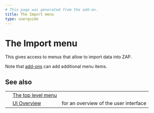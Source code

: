 ```yaml
---
# This page was generated from the add-on.
title: The Import menu
type: userguide
---
```


# The Import menu

This gives access to menus that allow to import data into ZAP.

Note that [add-ons](/docs/desktop/start/features/addons/) can add additional menu items.

## See also

|   |                                                |                                       |
|---|------------------------------------------------|---------------------------------------|
|   | [The top level menu](/docs/desktop/ui/tlmenu/) |                                       |
|   | [UI Overview](/docs/desktop/ui/)               | for an overview of the user interface |

